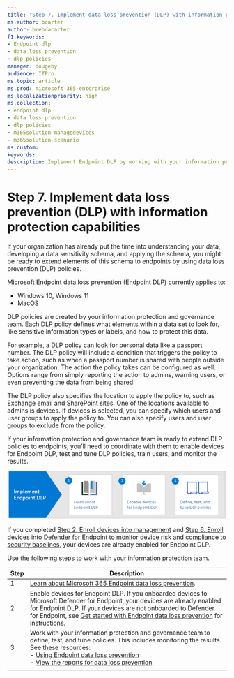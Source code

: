 ```yaml
---
title: "Step 7. Implement data loss prevention (DLP) with information protection capabilities"
ms.author: bcarter
author: brendacarter
f1.keywords:
- Endpoint dlp
- data loss prevention
- dlp policies
manager: dougeby
audience: ITPro
ms.topic: article
ms.prod: microsoft-365-enterprise
ms.localizationpriority: high
ms.collection:
- endpoint dlp
- data loss prevention
- dlp policies 
- m365solution-managedevices
- m365solution-scenario
ms.custom: 
keywords: 
description: Implement Endpoint DLP by working with your information protection and governance team to create DLP policies for your organization.    
---
```


# Step 7. Implement data loss prevention (DLP) with information protection capabilities


If your organization has already put the time into understanding your data, developing a data sensitivity schema, and applying the schema, you might be ready to extend elements of this schema to endpoints by using data loss prevention (DLP) policies. 

Microsoft Endpoint data loss prevention (Endpoint DLP) currently applies to:
- Windows 10, Windows 11
- MacOS

DLP policies are created by your information protection and governance team. Each DLP policy defines what elements within a data set to look for, like sensitive information types or labels, and how to protect this data. 

For example, a DLP policy can look for personal data like a passport number. The DLP policy will include a condition that triggers the policy to take action, such as when a passport number is shared with people outside your organization. The action the policy takes can be configured as well. Options range from simply reporting the action to admins, warning users, or even preventing the data from being shared.

The DLP policy also specifies the location to apply the policy to, such as Exchange email and SharePoint sites. One of the locations available to admins is devices. If devices is selected, you can specify which users and user groups to apply the policy to. You can also specify users and user groups to exclude from the policy.

If your information protection and governance team is ready to extend DLP policies to endpoints, you’ll need to coordinate with them to enable devices for Endpoint DLP, test and tune DLP policies, train users, and monitor the results. 

![Endpoint DLP steps for the device admin](../media/devices/endpoint-dlp-steps.png#lightbox)

If you completed [Step 2. Enroll devices into management](manage-devices-with-intune-enroll.md) and [Step 6. Enroll devices into Defender for Endpoint to monitor device risk and compliance to security baselines](manage-devices-with-intune-monitor-risk.md), your devices are already enabled for Endpoint DLP. 


Use the following steps to work with your information protection team.


|Step  |Description  |
|---------|---------|
|1     |  [Learn about Microsoft 365 Endpoint data loss prevention](../compliance/endpoint-dlp-learn-about.md).        |
|2     | Enable devices for Endpoint DLP. If you onboarded devices to Microsoft Defender for Endpoint, your devices are already enabled for Endpoint DLP. If your devices are not onboarded to Defender for Endpoint, see [Get started with Endpoint data loss prevention](../compliance/endpoint-dlp-getting-started.md) for instructions.|
|3     |   Work with your information protection and governance team to define, test, and tune policies. This includes monitoring the results. See these resources:<br>- [Using Endpoint data loss prevention](../compliance/endpoint-dlp-using.md)<br>- [View the reports for data loss prevention](../compliance/view-the-dlp-reports.md)      |
|     |         |